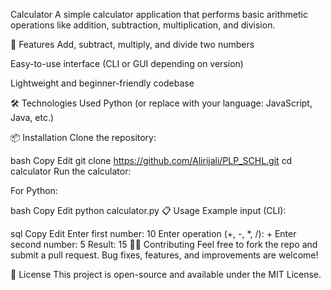  Calculator
A simple calculator application that performs basic arithmetic operations like addition, subtraction, multiplication, and division.

🚀 Features
Add, subtract, multiply, and divide two numbers

Easy-to-use interface (CLI or GUI depending on version)

Lightweight and beginner-friendly codebase

🛠️ Technologies Used
Python (or replace with your language: JavaScript, Java, etc.)

📦 Installation
Clone the repository:

bash
Copy
Edit
git clone https://github.com/Alirijali/PLP_SCHL.git
cd calculator
Run the calculator:

For Python:

bash
Copy
Edit
python calculator.py
📋 Usage
Example input (CLI):

sql
Copy
Edit
Enter first number: 10
Enter operation (+, -, *, /): +
Enter second number: 5
Result: 15
🧑‍💻 Contributing
Feel free to fork the repo and submit a pull request. Bug fixes, features, and improvements are welcome!

📄 License
This project is open-source and available under the MIT License.
